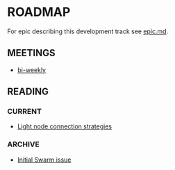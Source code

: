 # ROADMAP

For epic describing this development track see [epic.md](./epic.md).

## MEETINGS

- [bi-weekly](https://notes.status.im/swarm-adaptive-nodes?both)

## READING

### CURRENT

- [Light node connection strategies](https://swarmresear.ch/t/light-client-connection-strategy/17)

### ARCHIVE

- [Initial Swarm issue](https://github.com/ethersphere/swarm/issues/458)
